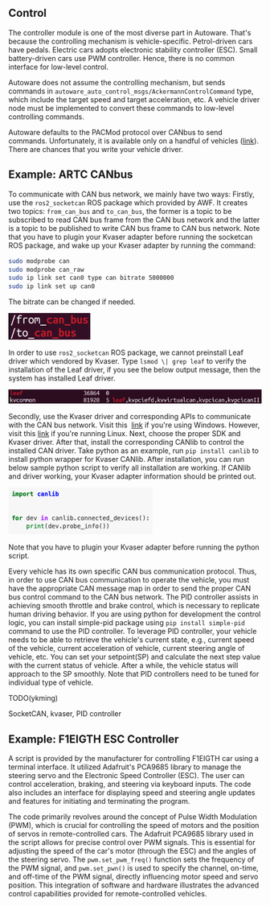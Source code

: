 ## Control

The controller module is one of the most diverse part in Autoware.
That's because the controlling mechanism is vehicle-specific.
Petrol-driven cars have pedals. Electric cars adopts electronic
stability controller (ESC). Small battery-driven cars use PWM
controller. Hence, there is no common interface for low-level control.

Autoware does not assume the controlling mechanism, but sends commands
in `autoware_auto_control_msgs/AckermannControlCommand` type, which
include the target speed and target acceleration, etc. A vehicle driver
node must be implemented to convert these commands to low-level
controlling commands.

Autoware defaults to the PACMod protocol over CANbus to send commands.
Unfortunately, it is available only on a handful of vehicles
([link](https://autonomoustuff.atlassian.net/wiki/spaces/PACMod/pages/1510604805/Vehicle+Platform+PACMod+Compatibility)).
There are chances that you write your vehicle driver.

## Example: ARTC CANbus

To communicate with CAN bus network, we mainly have two ways:
Firstly, use the `ros2_socketcan` ROS package which provided by AWF.
It creates two topics: `from_can_bus` and `to_can_bus`, the former is
a topic to be subscribed to read CAN bus frame from the CAN bus
network and the latter is a topic to be published to write CAN bus
frame to CAN bus network. Note that you have to plugin your Kvaser
adapter before running the socketcan ROS package, and wake up your
Kvaser adapter by running the command:

```bash
sudo modprobe can  
sudo modprobe can_raw  
sudo ip link set can0 type can bitrate 5000000  
sudo ip link set up can0
```

The bitrate can be changed if needed.

![](./media/media/UGMH5VBDV963V3NJJ1OGS1P65C.png)

In order to use `ros2_socketcan` ROS package, we cannot preinstall
Leaf driver which vendored by Kvaser. Type `lsmod \| grep leaf` to
verify the installation of the Leaf driver, if you see the below
output message, then the system has installed Leaf driver.

![](./media/media/K20A1LFOI930RE2QOR0BFF71QS.png)

Secondly, use the Kvaser driver and corresponding APIs to
communicate with the CAN bus network. Visit this
 [link](https://www.kvaser.com/canlib-webhelp/section_install_windows.html)
if you're using Windows. However, visit this
[link](https://www.kvaser.com/canlib-webhelp/section_install_linux.html)
if you're running Linux. Next, choose the proper SDK and Kvaser
driver. After that, install the corresponding CANlib to control the
installed CAN driver. Take python as an example, run `pip install
canlib` to install python wrapper for Kvaser CANlib. After
installation, you can run below sample python script to verify all
installation are working. If CANlib and driver working, your Kvaser
adapter information should be printed out.

![](./media/media/CNE8AAIB5L7NV6DPIBPKV4D7IO.png)

Note that you have to plugin your Kvaser adapter before running the
python script.

Every vehicle has its own specific CAN bus communication
protocol. Thus, in order to use CAN bus communication to operate the
vehicle, you must have the appropriate CAN message map in order to
send the proper CAN bus control command to the CAN bus network. The
PID controller assists in achieving smooth throttle and brake control,
which is necessary to replicate human driving behavior. If you are
using python for development the control logic, you can install
simple-pid package using `pip install simple-pid` command to use the
PID controller. To leverage PID controller, your vehicle needs to be
able to retrieve the vehicle's current state, e.g., current speed of
the vehicle, current acceleration of vehicle, current steering angle
of vehicle, etc. You can set your setpoint(SP) and calculate the next
step value with the current status of vehicle. After a while, the
vehicle status will approach to the SP smoothly. Note that PID
controllers need to be tuned for individual type of vehicle.

TODO(ykming)

SocketCAN, kvaser, PID controller

## Example: F1EIGTH ESC Controller

A script is provided by the manufacturer for controlling F1EIGTH car
using a terminal interface. It utilized Adafruit's PCA9685 library to
manage the steering servo and the Electronic Speed Controller
(ESC). The user can control acceleration, braking, and steering via
keyboard inputs. The code also includes an interface for displaying
speed and steering angle updates and features for initiating and
terminating the program.

The code primarily revolves around the concept of Pulse Width
Modulation (PWM), which is crucial for controlling the speed of motors
and the position of servos in remote-controlled cars. The Adafruit
PCA9685 library used in the script allows for precise control over PWM
signals.  This is essential for adjusting the speed of the car's motor
(through the ESC) and the angles of the steering servo. The
`pwm.set_pwm_freq()` function sets the frequency of the PWM signal,
and `pwm.set_pwn()` is used to specify the channel, on-time, and
off-time of the PWM signal, directly influencing motor speed and servo
position. This integration of software and hardware illustrates the
advanced control capabilities provided for remote-controlled vehicles.
